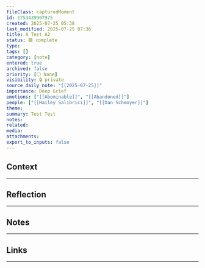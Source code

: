 ```yaml
---
fileClass: capturedMoment
id: 1753439907975
created: 2025-07-25 05:38
last_modified: 2025-07-25 07:36
title: A Test A2
status: 🟩 complete
type: 
tags: []
category: [note]
entered: true
archived: false
priority: [⚪ None]
visibility: 🔒 private
source_daily_note: "[[2025-07-25]]"
importance: Deep Grief
emotions: ["[[Abominable]]", "[[Abandoned]]"]
people: ["[[Hailey Salibrici]]", "[[Dan Schmoyer]]"]
theme: 
summary: Test Test
notes: 
related: 
media: 
attachments: 
export_to_inputs: false
---
```


## Context
---

## Reflection
---

## Notes 
---

## Links
---

